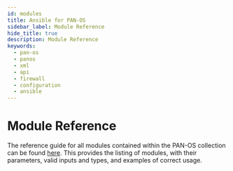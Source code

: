 ```yaml
---
id: modules
title: Ansible for PAN-OS
sidebar_label: Module Reference
hide_title: true
description: Module Reference
keywords:
  - pan-os
  - panos
  - xml
  - api
  - firewall
  - configuration
  - ansible
---
```


# Module Reference

The reference guide for all modules contained within the PAN-OS collection can be found [here](https://paloaltonetworks.github.io/pan-os-ansible/modules.html). This provides the listing of modules, with their parameters, valid inputs and types, and examples of correct usage.